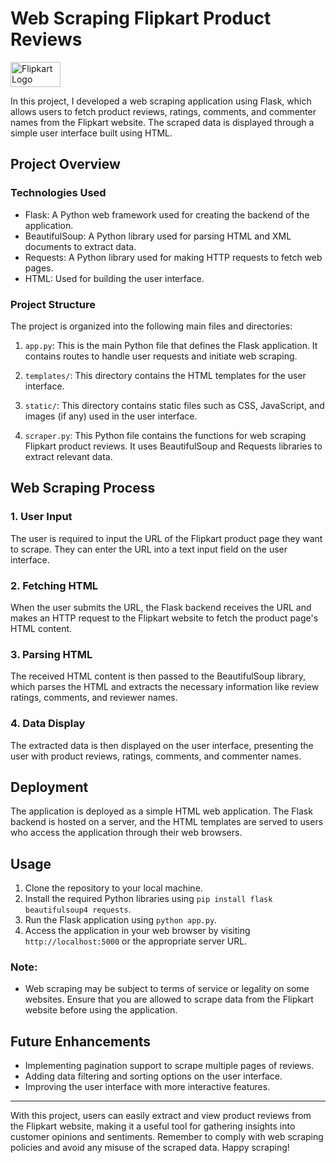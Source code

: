 # Web Scraping Flipkart Product Reviews
<img src="https://logos-world.net/wp-content/uploads/2020/11/Flipkart-Emblem.png" width="80" height="40" alt="Flipkart Logo">

In this project, I developed a web scraping application using Flask, which allows users to fetch product reviews, ratings, comments, and commenter names from the Flipkart website. The scraped data is displayed through a simple user interface built using HTML.

## Project Overview

### Technologies Used
- Flask: A Python web framework used for creating the backend of the application.
- BeautifulSoup: A Python library used for parsing HTML and XML documents to extract data.
- Requests: A Python library used for making HTTP requests to fetch web pages.
- HTML: Used for building the user interface.

### Project Structure
The project is organized into the following main files and directories:

1. `app.py`: This is the main Python file that defines the Flask application. It contains routes to handle user requests and initiate web scraping.

2. `templates/`: This directory contains the HTML templates for the user interface.

3. `static/`: This directory contains static files such as CSS, JavaScript, and images (if any) used in the user interface.

4. `scraper.py`: This Python file contains the functions for web scraping Flipkart product reviews. It uses BeautifulSoup and Requests libraries to extract relevant data.

## Web Scraping Process

### 1. User Input
The user is required to input the URL of the Flipkart product page they want to scrape. They can enter the URL into a text input field on the user interface.

### 2. Fetching HTML
When the user submits the URL, the Flask backend receives the URL and makes an HTTP request to the Flipkart website to fetch the product page's HTML content.

### 3. Parsing HTML
The received HTML content is then passed to the BeautifulSoup library, which parses the HTML and extracts the necessary information like review ratings, comments, and reviewer names.

### 4. Data Display
The extracted data is then displayed on the user interface, presenting the user with product reviews, ratings, comments, and commenter names.

## Deployment

The application is deployed as a simple HTML web application. The Flask backend is hosted on a server, and the HTML templates are served to users who access the application through their web browsers.

## Usage

1. Clone the repository to your local machine.
2. Install the required Python libraries using `pip install flask beautifulsoup4 requests`.
3. Run the Flask application using `python app.py`.
4. Access the application in your web browser by visiting `http://localhost:5000` or the appropriate server URL.

### Note:
- Web scraping may be subject to terms of service or legality on some websites. Ensure that you are allowed to scrape data from the Flipkart website before using the application.

## Future Enhancements

- Implementing pagination support to scrape multiple pages of reviews.
- Adding data filtering and sorting options on the user interface.
- Improving the user interface with more interactive features.

---

With this project, users can easily extract and view product reviews from the Flipkart website, making it a useful tool for gathering insights into customer opinions and sentiments. Remember to comply with web scraping policies and avoid any misuse of the scraped data. Happy scraping!
